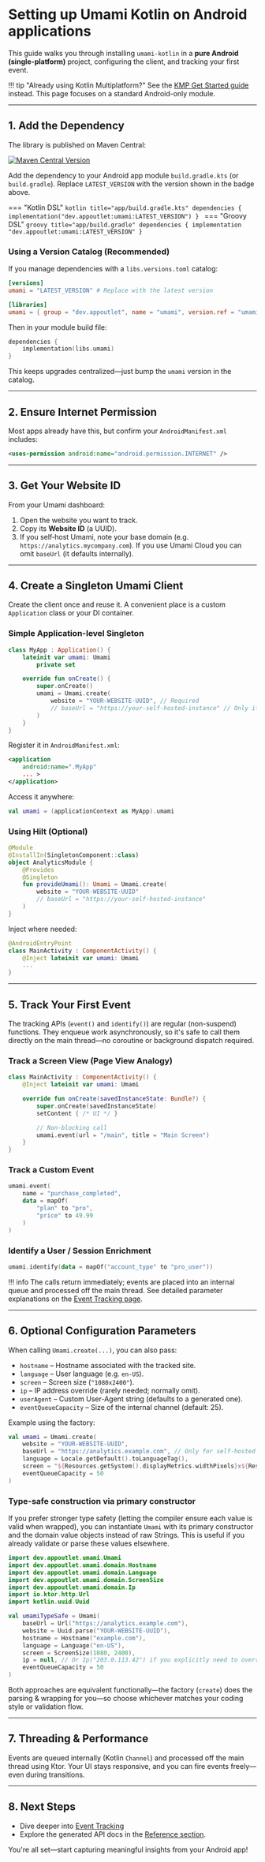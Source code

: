 # Setting up Umami Kotlin on Android applications

This guide walks you through installing `umami-kotlin` in a **pure Android (single-platform)** project, configuring the client, and tracking your first event.

!!! tip "Already using Kotlin Multiplatform?"
    See the [KMP Get Started guide](kmp.md) instead. This page focuses on a standard Android-only module.

---
## 1. Add the Dependency
The library is published on Maven Central:

[![Maven Central Version](https://img.shields.io/maven-central/v/dev.appoutlet/umami?&label=Maven%20Central&link=https%3A%2F%2Fcentral.sonatype.com%2Fartifact%2Fdev.appoutlet%2Fumami)](https://central.sonatype.com/artifact/dev.appoutlet/umami)

Add the dependency to your Android app module `build.gradle.kts` (or `build.gradle`). Replace `LATEST_VERSION` with the version shown in the badge above.

=== "Kotlin DSL"
    ```kotlin title="app/build.gradle.kts"
    dependencies {
        implementation("dev.appoutlet:umami:LATEST_VERSION")
    }
    ```
=== "Groovy DSL"
    ```groovy title="app/build.gradle"
    dependencies {
        implementation "dev.appoutlet:umami:LATEST_VERSION"
    }
    ```

### Using a Version Catalog (Recommended)
If you manage dependencies with a `libs.versions.toml` catalog:

```toml title="gradle/libs.versions.toml"
[versions]
umami = "LATEST_VERSION" # Replace with the latest version

[libraries]
umami = { group = "dev.appoutlet", name = "umami", version.ref = "umami" }
```

Then in your module build file:
```kotlin title="app/build.gradle.kts"
dependencies {
    implementation(libs.umami)
}
```

This keeps upgrades centralized—just bump the `umami` version in the catalog.

---
## 2. Ensure Internet Permission
Most apps already have this, but confirm your `AndroidManifest.xml` includes:
```xml
<uses-permission android:name="android.permission.INTERNET" />
```

---
## 3. Get Your Website ID
From your Umami dashboard:

1. Open the website you want to track.
2. Copy its **Website ID** (a UUID).
3. If you self‑host Umami, note your base domain (e.g. `https://analytics.mycompany.com`). If you use Umami Cloud you can omit `baseUrl` (it defaults internally).

---
## 4. Create a Singleton Umami Client
Create the client once and reuse it. A convenient place is a custom `Application` class or your DI container.

### Simple Application-level Singleton
```kotlin title="MyApp.kt"
class MyApp : Application() {
    lateinit var umami: Umami
        private set

    override fun onCreate() {
        super.onCreate()
        umami = Umami.create(
            website = "YOUR-WEBSITE-UUID", // Required
            // baseUrl = "https://your-self-hosted-instance" // Only if self-hosting
        )
    }
}
```
Register it in `AndroidManifest.xml`:
```xml
<application
    android:name=".MyApp"
    ... >
</application>
```
Access it anywhere:
```kotlin
val umami = (applicationContext as MyApp).umami
```

### Using Hilt (Optional)
```kotlin title="AnalyticsModule.kt"
@Module
@InstallIn(SingletonComponent::class)
object AnalyticsModule {
    @Provides
    @Singleton
    fun provideUmami(): Umami = Umami.create(
        website = "YOUR-WEBSITE-UUID"
        // baseUrl = "https://your-self-hosted-instance"
    )
}
```
Inject where needed:
```kotlin
@AndroidEntryPoint
class MainActivity : ComponentActivity() {
    @Inject lateinit var umami: Umami
    ...
}
```

---
## 5. Track Your First Event
The tracking APIs (`event()` and `identify()`) are regular (non-suspend) functions. They enqueue work asynchronously, so it's safe to call them directly on the main thread—no coroutine or background dispatch required.

### Track a Screen View (Page View Analogy)
```kotlin
class MainActivity : ComponentActivity() {
    @Inject lateinit var umami: Umami

    override fun onCreate(savedInstanceState: Bundle?) {
        super.onCreate(savedInstanceState)
        setContent { /* UI */ }

        // Non-blocking call
        umami.event(url = "/main", title = "Main Screen")
    }
}
```

### Track a Custom Event
```kotlin
umami.event(
    name = "purchase_completed",
    data = mapOf(
        "plan" to "pro",
        "price" to 49.99
    )
)
```

### Identify a User / Session Enrichment
```kotlin
umami.identify(data = mapOf("account_type" to "pro_user"))
```

!!! info
    The calls return immediately; events are placed into an internal queue and processed off the main thread. See detailed parameter explanations on the [Event Tracking page](../event-tracking.md).

---
## 6. Optional Configuration Parameters
When calling `Umami.create(...)`, you can also pass:

* `hostname` – Hostname associated with the tracked site.
* `language` – User language (e.g. `en-US`).
* `screen` – Screen size (`"1080x2400"`).
* `ip` – IP address override (rarely needed; normally omit).
* `userAgent` – Custom User-Agent string (defaults to a generated one).
* `eventQueueCapacity` – Size of the internal channel (default: 25).

Example using the factory:
```kotlin
val umami = Umami.create(
    website = "YOUR-WEBSITE-UUID",
    baseUrl = "https://analytics.example.com", // Only for self-hosted
    language = Locale.getDefault().toLanguageTag(),
    screen = "${Resources.getSystem().displayMetrics.widthPixels}x${Resources.getSystem().displayMetrics.heightPixels}",
    eventQueueCapacity = 50
)
```

### Type-safe construction via primary constructor
If you prefer stronger type safety (letting the compiler ensure each value is valid when wrapped), you can instantiate `Umami` with its primary constructor and the domain value objects instead of raw Strings. This is useful if you already validate or parse these values elsewhere.

```kotlin
import dev.appoutlet.umami.Umami
import dev.appoutlet.umami.domain.Hostname
import dev.appoutlet.umami.domain.Language
import dev.appoutlet.umami.domain.ScreenSize
import dev.appoutlet.umami.domain.Ip
import io.ktor.http.Url
import kotlin.uuid.Uuid

val umamiTypeSafe = Umami(
    baseUrl = Url("https://analytics.example.com"),
    website = Uuid.parse("YOUR-WEBSITE-UUID"),
    hostname = Hostname("example.com"),
    language = Language("en-US"),
    screen = ScreenSize(1080, 2400),
    ip = null, // Or Ip("203.0.113.42") if you explicitly need to override
    eventQueueCapacity = 50
)
```

Both approaches are equivalent functionally—the factory (`create`) does the parsing & wrapping for you—so choose whichever matches your coding style or validation flow.

---
## 7. Threading & Performance
Events are queued internally (Kotlin `Channel`) and processed off the main thread using Ktor. Your UI stays responsive, and you can fire events freely—even during transitions.

---
## 8. Next Steps
* Dive deeper into [Event Tracking](../event-tracking.md)
* Explore the generated API docs in the [Reference section](/reference).

You're all set—start capturing meaningful insights from your Android app!
